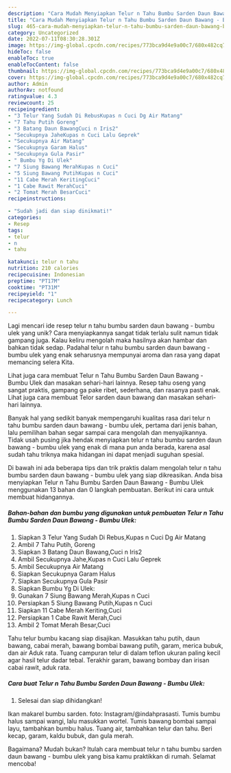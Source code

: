 ```yaml
---
description: "Cara Mudah Menyiapkan Telur n Tahu Bumbu Sarden Daun Bawang - Bumbu Ulek yang Enak"
title: "Cara Mudah Menyiapkan Telur n Tahu Bumbu Sarden Daun Bawang - Bumbu Ulek yang Enak"
slug: 465-cara-mudah-menyiapkan-telur-n-tahu-bumbu-sarden-daun-bawang-bumbu-ulek-yang-enak
category: Uncategorized
date: 2022-07-11T08:30:28.301Z
image: https://img-global.cpcdn.com/recipes/773bca9d4e9a00c7/680x482cq70/telur-n-tahu-bumbu-sarden-daun-bawang-bumbu-ulek-foto-resep-utama.jpg
hideToc: false
enableToc: true
enableTocContent: false
thumbnail: https://img-global.cpcdn.com/recipes/773bca9d4e9a00c7/680x482cq70/telur-n-tahu-bumbu-sarden-daun-bawang-bumbu-ulek-foto-resep-utama.jpg
cover: https://img-global.cpcdn.com/recipes/773bca9d4e9a00c7/680x482cq70/telur-n-tahu-bumbu-sarden-daun-bawang-bumbu-ulek-foto-resep-utama.jpg
author: Admin
authorAv: notfound
ratingvalue: 4.3
reviewcount: 25
recipeingredient:
- "3 Telur Yang Sudah Di RebusKupas n Cuci Dg Air Matang"
- "7 Tahu Putih Goreng"
- "3 Batang Daun BawangCuci n Iris2"
- "Secukupnya JaheKupas n Cuci Lalu Geprek"
- "Secukupnya Air Matang"
- "Secukupnya Garam Halus"
- "Secukupnya Gula Pasir"
- " Bumbu Yg Di Ulek"
- "7 Siung Bawang MerahKupas n Cuci"
- "5 Siung Bawang PutihKupas n Cuci"
- "11 Cabe Merah KeritingCuci"
- "1 Cabe Rawit MerahCuci"
- "2 Tomat Merah BesarCuci"
recipeinstructions:

- "Sudah jadi dan siap dinikmati!"
categories:
- Resep
tags:
- telur
- n
- tahu

katakunci: telur n tahu 
nutrition: 210 calories
recipecuisine: Indonesian
preptime: "PT17M"
cooktime: "PT31M"
recipeyield: "1"
recipecategory: Lunch

---
```





Lagi mencari ide resep telur n tahu bumbu sarden daun bawang - bumbu ulek yang unik? Cara menyiapkannya sangat tidak terlalu sulit namun tidak gampang juga. Kalau keliru mengolah maka hasilnya akan hambar dan bahkan tidak sedap. Padahal telur n tahu bumbu sarden daun bawang - bumbu ulek yang enak seharusnya mempunyai aroma dan rasa yang dapat memancing selera Kita.





Lihat juga cara membuat Telur n Tahu Bumbu Sarden Daun Bawang - Bumbu Ulek dan masakan sehari-hari lainnya. Resep tahu oseng yang sangat praktis, gampang ga pake ribet, sederhana, dan rasanya pasti enak. Lihat juga cara membuat Telor sarden daun bawang dan masakan sehari-hari lainnya.

Banyak hal yang sedikit banyak mempengaruhi kualitas rasa dari telur n tahu bumbu sarden daun bawang - bumbu ulek, pertama dari jenis bahan, lalu pemilihan bahan segar sampai cara mengolah dan menyajikannya. Tidak usah pusing jika hendak menyiapkan telur n tahu bumbu sarden daun bawang - bumbu ulek yang enak di mana pun anda berada, karena asal sudah tahu triknya maka hidangan ini dapat menjadi suguhan spesial.






Di bawah ini ada beberapa tips dan trik praktis dalam mengolah telur n tahu bumbu sarden daun bawang - bumbu ulek yang siap dikreasikan. Anda bisa menyiapkan Telur n Tahu Bumbu Sarden Daun Bawang - Bumbu Ulek menggunakan 13 bahan dan 0 langkah pembuatan. Berikut ini cara untuk membuat hidangannya.

<!--inarticleads1-->

##### Bahan-bahan dan bumbu yang digunakan untuk pembuatan Telur n Tahu Bumbu Sarden Daun Bawang - Bumbu Ulek:

1. Siapkan 3 Telur Yang Sudah Di Rebus,Kupas n Cuci Dg Air Matang
1. Ambil 7 Tahu Putih, Goreng
1. Siapkan 3 Batang Daun Bawang,Cuci n Iris2
1. Ambil Secukupnya Jahe,Kupas n Cuci Lalu Geprek
1. Ambil Secukupnya Air Matang
1. Siapkan Secukupnya Garam Halus
1. Siapkan Secukupnya Gula Pasir
1. Siapkan  Bumbu Yg Di Ulek:
1. Gunakan 7 Siung Bawang Merah,Kupas n Cuci
1. Persiapkan 5 Siung Bawang Putih,Kupas n Cuci
1. Siapkan 11 Cabe Merah Keriting,Cuci
1. Persiapkan 1 Cabe Rawit Merah,Cuci
1. Ambil 2 Tomat Merah Besar,Cuci


Tahu telur bumbu kacang siap disajikan. Masukkan tahu putih, daun bawang, cabai merah, bawang bombai bawang putih, garam, merica bubuk, dan air Aduk rata. Tuang campuran telur di dalam teflon ukuran paling kecil agar hasil telur dadar tebal. Terakhir garam, bawang bombay dan irisan cabai rawit, aduk rata. 

<!--inarticleads2-->

##### Cara buat Telur n Tahu Bumbu Sarden Daun Bawang - Bumbu Ulek:


1. Selesai dan siap dihidangkan!

Ikan makarel bumbu sarden. foto: Instagram/@indahprasasti. Tumis bumbu halus sampai wangi, lalu masukkan wortel. Tumis bawang bombai sampai layu, tambahkan bumbu halus. Tuang air, tambahkan telur dan tahu. Beri kecap, garam, kaldu bubuk, dan gula merah. 

Bagaimana? Mudah bukan? Itulah cara membuat telur n tahu bumbu sarden daun bawang - bumbu ulek yang bisa kamu praktikkan di rumah. Selamat mencoba!
